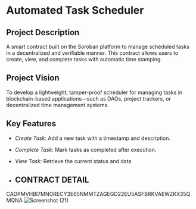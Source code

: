 # Automated Task Scheduler

## Project Description
A smart contract built on the Soroban platform to manage scheduled tasks in a decentralized and verifiable manner. This contract allows users to create, view, and complete tasks with automatic time stamping.

## Project Vision
To develop a lightweight, tamper-proof scheduler for managing tasks in blockchain-based applications—such as DAOs, project trackers, or decentralized time management systems.

## Key Features
- *Create Task:* Add a new task with a timestamp and description.
- *Complete Task:* Mark tasks as completed after execution.
- *View Task:* Retrieve the current status and data

- ## CONTRACT DETAIL
CADPMVHBI7MNORECY3E65NMMTZAGEGD22EU5ASFBRKVAEWZKX35QMQNA
  ![Screenshot (21)](https://github.com/user-attachments/assets/802ae246-3623-4a1d-a534-97ff975a8e33)
